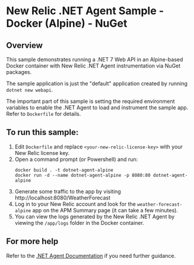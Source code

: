 # New Relic .NET Agent Sample - Docker (Alpine) - NuGet

## Overview

This sample demonstrates running a .NET 7 Web API in an Alpine-based Docker container with New Relic .NET Agent instrumentation via NuGet packages.

The sample application is just the "default" application created by running `dotnet new webapi`.

The important part of this sample is setting the required environment variables to enable the .NET Agent
to load and instrument the sample app. Refer to `Dockerfile` for details.

## To run this sample:
1. Edit `Dockerfile` and replace `<your-new-relic-license-key>` with your New Relic license key.
2. Open a command prompt (or Powershell) and run:
     ```
     docker build . -t dotnet-agent-alpine
     docker run -d --name dotnet-agent-alpine -p 8080:80 dotnet-agent-alpine
     ```
3. Generate some traffic to the app by visiting http://localhost:8080/WeatherForecast
4. Log in to your New Relic account and look for the `weather-forecast-alpine` app on the APM Summary page (it can take a few minutes).
5. You can view the logs generated by the New Relic .NET Agent by viewing the `/app/logs` folder in the Docker container.

## For more help
Refer to the [.NET Agent Documentation](https://docs.newrelic.com/install/dotnet) if you need further guidance.
